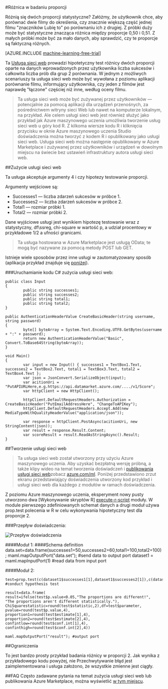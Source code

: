 <properties 
    pageTitle="Różnica w badaniu proporcje | Microsoft Azure" 
    description="Różnica w badaniu proporcji" 
    services="machine-learning" 
    documentationCenter="" 
    authors="aniedea" 
    manager="jhubbard" 
    editor="cgronlun"/>

<tags 
    ms.service="machine-learning" 
    ms.workload="data-services" 
    ms.tgt_pltfrm="na" 
    ms.devlang="na" 
    ms.topic="article" 
    ms.date="09/12/2016" 
    ms.author="aniedea"/> 


#<a name="difference-in-proportions-test"></a>Różnica w badaniu proporcji


Różnią się dwóch proporcji statystyczne? Załóżmy, że użytkownik chce, aby porównać dwie filmy do określenia, czy znacznie większą część jednej filmu "znaczników Lubię to" po porównaniu ich z drugiej. Z próbki duży może być statystyczne znacząca różnica między proporcje 0,50 i 0,51. Z małych próbki może być za mało danych, aby sprawdzić, czy te proporcje są faktyczną różnych. 


[AZURE.INCLUDE [machine-learning-free-trial](../../includes/machine-learning-free-trial.md)]

Ta [Usługa sieci web]( https://datamarket.azure.com/dataset/aml_labs/prop_test) prowadzi hipotetyczny test różnicy dwóch proporcji oparte na danych wprowadzonych przez użytkownika liczba sukcesów i całkowita liczba prób dla grup 2 porównania. W jednym z możliwych scenariuszy ta usługa sieci web może być wywołana z poziomu aplikacji porównanie filmu, informujący użytkownika, czy jeden z filmów jest naprawdę "łączone" częściej niż inne, według oceny filmu.

>Ta usługa sieci web może być zużywanej przez użytkowników — potencjalnie za pomocą aplikacji dla urządzeń przenośnych, za pośrednictwem witryny sieci Web lub nawet na komputerze lokalnym, na przykład. Ale celem usługi sieci web jest również służyć jako przykład jak Azure maszynowego uczenia umożliwia tworzenie usług sieci web u góry kod R. Z kilkoma wiersze kodu R i kliknięcia przycisku w oknie Azure maszynowego uczenia Studio doświadczenia można tworzyć z kodem R i opublikowany jako usługi sieci web. Usługa sieci web można następnie opublikowany w Azure Marketplace i zużywanej przez użytkowników i urządzeń w dowolnym miejscu na świecie bez ustawień infrastruktury autora usługi sieci web.


##<a name="consumption-of-web-service"></a>Zużycie usługi sieci web

Ta usługa akceptuje argumenty 4 i czy hipotezy testowanie proporcji.

Argumenty wejściowe są:

* Successes1 — liczba zdarzeń sukcesów w próbce 1.
* Successes2 — liczba zdarzeń sukcesów w próbce 2.
* Total1 — rozmiar próbki 1.
* Total2 — rozmiar próbki 2.

Dane wyjściowe usługi jest wynikiem hipotezę testowanie wraz z statystyczny, df\ssreg, chi-square w wartość p, a udział procentowy w przykładowe 1/2 a ufności granicami.

>Ta usługa hostowana w Azure Marketplace jest usługą OData; te mogą być nazywane za pomocą metody POST lub GET. 

Istnieje wiele sposobów przez inne usługi w zautomatyzowany sposób (aplikacja przykład znajduje się [poniżej](http://microsoftazuremachinelearning.azurewebsites.net/DifferenceInProportionsTest.aspx )).

###<a name="starting-c-code-for-web-service-consumption"></a>Uruchamianie kodu C# zużycia usługi sieci web:

    public class Input
    {
            public string successes1;
            public string successes2;
            public string total1;
            public string total2;
    }
    
    public AuthenticationHeaderValue CreateBasicHeader(string username, string password)
    {
            byte[] byteArray = System.Text.Encoding.UTF8.GetBytes(username + ":" + password);
            return new AuthenticationHeaderValue("Basic", Convert.ToBase64String(byteArray));
    }

    void Main()
    {
            var input = new Input() { successes1 = TextBox1.Text, successes2 = TextBox2.Text, total1 = TextBox3.Text, total2 = TextBox4.Text };
            var json = JsonConvert.SerializeObject(input);
            var acitionUri = "PutAPIURLHere,e.g.https://api.datamarket.azure.com/..../v1/Score";
            var httpClient = new HttpClient();
    
            httpClient.DefaultRequestHeaders.Authorization = CreateBasicHeader("PutEmailAddressHere", "ChangeToAPIKey");
            httpClient.DefaultRequestHeaders.Accept.Add(new MediaTypeWithQualityHeaderValue("application/json"));
    
            var response = httpClient.PostAsync(acitionUri, new StringContent(json));
            var result = response.Result.Content;
            var scoreResult = result.ReadAsStringAsync().Result;
    }


##<a name="creation-of-web-service"></a>Tworzenie usługi sieci web

>Ta usługa sieci web został utworzony przy użyciu Azure maszynowego uczenia. Aby uzyskać bezpłatną wersję próbną, a także klipy wideo na temat tworzenia doświadczeń i [publikowania usługi sieci web](machine-learning-publish-a-machine-learning-web-service.md)zobacz [azure.com/ml](http://azure.com/ml). Poniżej przedstawiono zrzut ekranu przedstawiający doświadczenia utworzony kod przykład i usługi sieci web dla każdego z modułów w ramach doświadczenia.

Z poziomu Azure maszynowego uczenia, eksperyment nowy pusty utworzono dwa [Wykonywanie skryptów R] [ execute-r-script] moduły. W module pierwszego zdefiniowanych schemat danych a drugi moduł używa prop.test polecenia w R w celu wykonywania hipotetyczny test dla proporcje 2. 


###<a name="experiment-flow"></a>Przepływ doświadczenia:

![Przepływ doświadczenia][2]


####<a name="module-1"></a>Moduł 1:
    ####Schema definition  
    data.set=data.frame(successes1=50,successes2=60,total1=100,total2=100);
    maml.mapOutputPort("data.set"); #send data to output port
    dataset1 = maml.mapInputPort(1) #read data from input port
    

####<a name="module-2"></a>Moduł 2:

    test=prop.test(c(dataset1$successes1[1],dataset1$successes2[1]),c(dataset1$total1[1],dataset1$total2[1])) #conduct hypothesis test

    result=data.frame(
    result=ifelse(test$p.value<0.05,"The proportions are different!",
    "The proportions aren't different statistically."),
    ChiSquarestatistic=round(test$statistic,2),df=test$parameter,
    pvalue=round(test$p.value,4),
    proportion1=round(test$estimate[1],4),
    proportion2=round(test$estimate[2],4),
    confintlow=round(test$conf.int[1],4),
    confinthigh=round(test$conf.int[2],4)) 

    maml.mapOutputPort("result"); #output port
    

##<a name="limitations"></a>Ograniczenia 

To jest bardzo prosty przykład badania różnicy w proporcji 2. Jak wynika z przykładowego kodu powyżej, nie Przechwytywanie błąd jest zaimplementowana i usługa założono, że wszystkie zmienne jest ciągły.

##<a name="faq"></a>FAQ
Często zadawane pytania na temat zużycia usługi sieci web lub publikowania Azure Marketplace, można wyświetlić [w tym miejscu](machine-learning-marketplace-faq.md).

[1]: ./media/machine-learning-r-csharp-difference-in-two-proportions/hyptest-img1.png
[2]: ./media/machine-learning-r-csharp-difference-in-two-proportions/hyptest-img2.png


<!-- Module References -->
[execute-r-script]: https://msdn.microsoft.com/library/azure/30806023-392b-42e0-94d6-6b775a6e0fd5/
 
